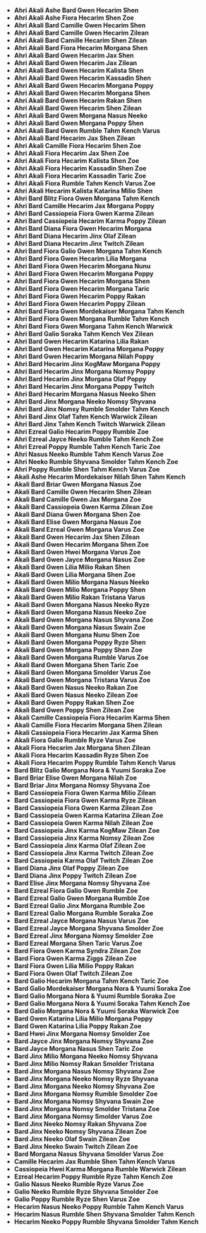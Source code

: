 + **Ahri Akali Ashe Bard Gwen Hecarim Shen**
+ **Ahri Akali Ashe Fiora Hecarim Shen Zoe**
+ **Ahri Akali Bard Camille Gwen Hecarim Shen**
+ **Ahri Akali Bard Camille Gwen Hecarim Zilean**
+ **Ahri Akali Bard Camille Hecarim Shen Zilean**
+ **Ahri Akali Bard Fiora Hecarim Morgana Shen**
+ **Ahri Akali Bard Gwen Hecarim Jax Shen**
+ **Ahri Akali Bard Gwen Hecarim Jax Zilean**
+ **Ahri Akali Bard Gwen Hecarim Kalista Shen**
+ **Ahri Akali Bard Gwen Hecarim Kassadin Shen**
+ **Ahri Akali Bard Gwen Hecarim Morgana Poppy**
+ **Ahri Akali Bard Gwen Hecarim Morgana Shen**
+ **Ahri Akali Bard Gwen Hecarim Rakan Shen**
+ **Ahri Akali Bard Gwen Hecarim Shen Zilean**
+ **Ahri Akali Bard Gwen Morgana Nasus Neeko**
+ **Ahri Akali Bard Gwen Morgana Poppy Shen**
+ **Ahri Akali Bard Gwen Rumble Tahm Kench Varus**
+ **Ahri Akali Bard Hecarim Jax Shen Zilean**
+ **Ahri Akali Camille Fiora Hecarim Shen Zoe**
+ **Ahri Akali Fiora Hecarim Jax Shen Zoe**
+ **Ahri Akali Fiora Hecarim Kalista Shen Zoe**
+ **Ahri Akali Fiora Hecarim Kassadin Shen Zoe**
+ **Ahri Akali Fiora Hecarim Kassadin Taric Zoe**
+ **Ahri Akali Fiora Rumble Tahm Kench Varus Zoe**
+ **Ahri Akali Hecarim Kalista Katarina Milio Shen**
+ **Ahri Bard Blitz Fiora Gwen Morgana Tahm Kench**
+ **Ahri Bard Camille Hecarim Jax Morgana Poppy**
+ **Ahri Bard Cassiopeia Fiora Gwen Karma Zilean**
+ **Ahri Bard Cassiopeia Hecarim Karma Poppy Zilean**
+ **Ahri Bard Diana Fiora Gwen Hecarim Morgana**
+ **Ahri Bard Diana Hecarim Jinx Olaf Zilean**
+ **Ahri Bard Diana Hecarim Jinx Twitch Zilean**
+ **Ahri Bard Fiora Galio Gwen Morgana Tahm Kench**
+ **Ahri Bard Fiora Gwen Hecarim Lilia Morgana**
+ **Ahri Bard Fiora Gwen Hecarim Morgana Nunu**
+ **Ahri Bard Fiora Gwen Hecarim Morgana Poppy**
+ **Ahri Bard Fiora Gwen Hecarim Morgana Shen**
+ **Ahri Bard Fiora Gwen Hecarim Morgana Taric**
+ **Ahri Bard Fiora Gwen Hecarim Poppy Rakan**
+ **Ahri Bard Fiora Gwen Hecarim Poppy Zilean**
+ **Ahri Bard Fiora Gwen Mordekaiser Morgana Tahm Kench**
+ **Ahri Bard Fiora Gwen Morgana Rumble Tahm Kench**
+ **Ahri Bard Fiora Gwen Morgana Tahm Kench Warwick**
+ **Ahri Bard Galio Soraka Tahm Kench Vex Zilean**
+ **Ahri Bard Gwen Hecarim Katarina Lilia Rakan**
+ **Ahri Bard Gwen Hecarim Katarina Morgana Poppy**
+ **Ahri Bard Gwen Hecarim Morgana Nilah Poppy**
+ **Ahri Bard Hecarim Jinx KogMaw Morgana Poppy**
+ **Ahri Bard Hecarim Jinx Morgana Nomsy Poppy**
+ **Ahri Bard Hecarim Jinx Morgana Olaf Poppy**
+ **Ahri Bard Hecarim Jinx Morgana Poppy Twitch**
+ **Ahri Bard Hecarim Morgana Nasus Neeko Shen**
+ **Ahri Bard Jinx Morgana Neeko Nomsy Shyvana**
+ **Ahri Bard Jinx Nomsy Rumble Smolder Tahm Kench**
+ **Ahri Bard Jinx Olaf Tahm Kench Warwick Zilean**
+ **Ahri Bard Jinx Tahm Kench Twitch Warwick Zilean**
+ **Ahri Ezreal Galio Hecarim Poppy Rumble Zoe**
+ **Ahri Ezreal Jayce Neeko Rumble Tahm Kench Zoe**
+ **Ahri Ezreal Poppy Rumble Tahm Kench Taric Zoe**
+ **Ahri Nasus Neeko Rumble Tahm Kench Varus Zoe**
+ **Ahri Neeko Rumble Shyvana Smolder Tahm Kench Zoe**
+ **Ahri Poppy Rumble Shen Tahm Kench Varus Zoe**
+ **Akali Ashe Hecarim Mordekaiser Nilah Shen Tahm Kench**
+ **Akali Bard Briar Gwen Morgana Nasus Zoe**
+ **Akali Bard Camille Gwen Hecarim Shen Zilean**
+ **Akali Bard Camille Gwen Jax Morgana Zoe**
+ **Akali Bard Cassiopeia Gwen Karma Zilean Zoe**
+ **Akali Bard Diana Gwen Morgana Shen Zoe**
+ **Akali Bard Elise Gwen Morgana Nasus Zoe**
+ **Akali Bard Ezreal Gwen Morgana Varus Zoe**
+ **Akali Bard Gwen Hecarim Jax Shen Zilean**
+ **Akali Bard Gwen Hecarim Morgana Shen Zoe**
+ **Akali Bard Gwen Hwei Morgana Varus Zoe**
+ **Akali Bard Gwen Jayce Morgana Nasus Zoe**
+ **Akali Bard Gwen Lilia Milio Rakan Shen**
+ **Akali Bard Gwen Lilia Morgana Shen Zoe**
+ **Akali Bard Gwen Milio Morgana Nasus Neeko**
+ **Akali Bard Gwen Milio Morgana Poppy Shen**
+ **Akali Bard Gwen Milio Rakan Tristana Varus**
+ **Akali Bard Gwen Morgana Nasus Neeko Ryze**
+ **Akali Bard Gwen Morgana Nasus Neeko Zoe**
+ **Akali Bard Gwen Morgana Nasus Shyvana Zoe**
+ **Akali Bard Gwen Morgana Nasus Swain Zoe**
+ **Akali Bard Gwen Morgana Nunu Shen Zoe**
+ **Akali Bard Gwen Morgana Poppy Ryze Shen**
+ **Akali Bard Gwen Morgana Poppy Shen Zoe**
+ **Akali Bard Gwen Morgana Rumble Varus Zoe**
+ **Akali Bard Gwen Morgana Shen Taric Zoe**
+ **Akali Bard Gwen Morgana Smolder Varus Zoe**
+ **Akali Bard Gwen Morgana Tristana Varus Zoe**
+ **Akali Bard Gwen Nasus Neeko Rakan Zoe**
+ **Akali Bard Gwen Nasus Neeko Zilean Zoe**
+ **Akali Bard Gwen Poppy Rakan Shen Zoe**
+ **Akali Bard Gwen Poppy Shen Zilean Zoe**
+ **Akali Camille Cassiopeia Fiora Hecarim Karma Shen**
+ **Akali Camille Fiora Hecarim Morgana Shen Zilean**
+ **Akali Cassiopeia Fiora Hecarim Jax Karma Shen**
+ **Akali Fiora Galio Rumble Ryze Varus Zoe**
+ **Akali Fiora Hecarim Jax Morgana Shen Zilean**
+ **Akali Fiora Hecarim Kassadin Ryze Shen Zoe**
+ **Akali Fiora Hecarim Poppy Rumble Tahm Kench Varus**
+ **Bard Blitz Galio Morgana Nora & Yuumi Soraka Zoe**
+ **Bard Briar Elise Gwen Morgana Nilah Zoe**
+ **Bard Briar Jinx Morgana Nomsy Shyvana Zoe**
+ **Bard Cassiopeia Fiora Gwen Karma Milio Zilean**
+ **Bard Cassiopeia Fiora Gwen Karma Ryze Zilean**
+ **Bard Cassiopeia Fiora Gwen Karma Zilean Zoe**
+ **Bard Cassiopeia Gwen Karma Katarina Zilean Zoe**
+ **Bard Cassiopeia Gwen Karma Nilah Zilean Zoe**
+ **Bard Cassiopeia Jinx Karma KogMaw Zilean Zoe**
+ **Bard Cassiopeia Jinx Karma Nomsy Zilean Zoe**
+ **Bard Cassiopeia Jinx Karma Olaf Zilean Zoe**
+ **Bard Cassiopeia Jinx Karma Twitch Zilean Zoe**
+ **Bard Cassiopeia Karma Olaf Twitch Zilean Zoe**
+ **Bard Diana Jinx Olaf Poppy Zilean Zoe**
+ **Bard Diana Jinx Poppy Twitch Zilean Zoe**
+ **Bard Elise Jinx Morgana Nomsy Shyvana Zoe**
+ **Bard Ezreal Fiora Galio Gwen Rumble Zoe**
+ **Bard Ezreal Galio Gwen Morgana Rumble Zoe**
+ **Bard Ezreal Galio Jinx Morgana Rumble Zoe**
+ **Bard Ezreal Galio Morgana Rumble Soraka Zoe**
+ **Bard Ezreal Jayce Morgana Nasus Varus Zoe**
+ **Bard Ezreal Jayce Morgana Shyvana Smolder Zoe**
+ **Bard Ezreal Jinx Morgana Nomsy Smolder Zoe**
+ **Bard Ezreal Morgana Shen Taric Varus Zoe**
+ **Bard Fiora Gwen Karma Syndra Zilean Zoe**
+ **Bard Fiora Gwen Karma Ziggs Zilean Zoe**
+ **Bard Fiora Gwen Lilia Milio Poppy Rakan**
+ **Bard Fiora Gwen Olaf Twitch Zilean Zoe**
+ **Bard Galio Hecarim Morgana Tahm Kench Taric Zoe**
+ **Bard Galio Mordekaiser Morgana Nora & Yuumi Soraka Zoe**
+ **Bard Galio Morgana Nora & Yuumi Rumble Soraka Zoe**
+ **Bard Galio Morgana Nora & Yuumi Soraka Tahm Kench Zoe**
+ **Bard Galio Morgana Nora & Yuumi Soraka Warwick Zoe**
+ **Bard Gwen Katarina Lilia Milio Morgana Poppy**
+ **Bard Gwen Katarina Lilia Poppy Rakan Zoe**
+ **Bard Hwei Jinx Morgana Nomsy Smolder Zoe**
+ **Bard Jayce Jinx Morgana Nomsy Shyvana Zoe**
+ **Bard Jayce Morgana Nasus Shen Taric Zoe**
+ **Bard Jinx Milio Morgana Neeko Nomsy Shyvana**
+ **Bard Jinx Milio Nomsy Rakan Smolder Tristana**
+ **Bard Jinx Morgana Nasus Nomsy Shyvana Zoe**
+ **Bard Jinx Morgana Neeko Nomsy Ryze Shyvana**
+ **Bard Jinx Morgana Neeko Nomsy Shyvana Zoe**
+ **Bard Jinx Morgana Nomsy Rumble Smolder Zoe**
+ **Bard Jinx Morgana Nomsy Shyvana Swain Zoe**
+ **Bard Jinx Morgana Nomsy Smolder Tristana Zoe**
+ **Bard Jinx Morgana Nomsy Smolder Varus Zoe**
+ **Bard Jinx Neeko Nomsy Rakan Shyvana Zoe**
+ **Bard Jinx Neeko Nomsy Shyvana Zilean Zoe**
+ **Bard Jinx Neeko Olaf Swain Zilean Zoe**
+ **Bard Jinx Neeko Swain Twitch Zilean Zoe**
+ **Bard Morgana Nasus Shyvana Smolder Varus Zoe**
+ **Camille Hecarim Jax Rumble Shen Tahm Kench Varus**
+ **Cassiopeia Hwei Karma Morgana Rumble Warwick Zilean**
+ **Ezreal Hecarim Poppy Rumble Ryze Tahm Kench Zoe**
+ **Galio Nasus Neeko Rumble Ryze Varus Zoe**
+ **Galio Neeko Rumble Ryze Shyvana Smolder Zoe**
+ **Galio Poppy Rumble Ryze Shen Varus Zoe**
+ **Hecarim Nasus Neeko Poppy Rumble Tahm Kench Varus**
+ **Hecarim Nasus Rumble Shen Shyvana Smolder Tahm Kench**
+ **Hecarim Neeko Poppy Rumble Shyvana Smolder Tahm Kench**
